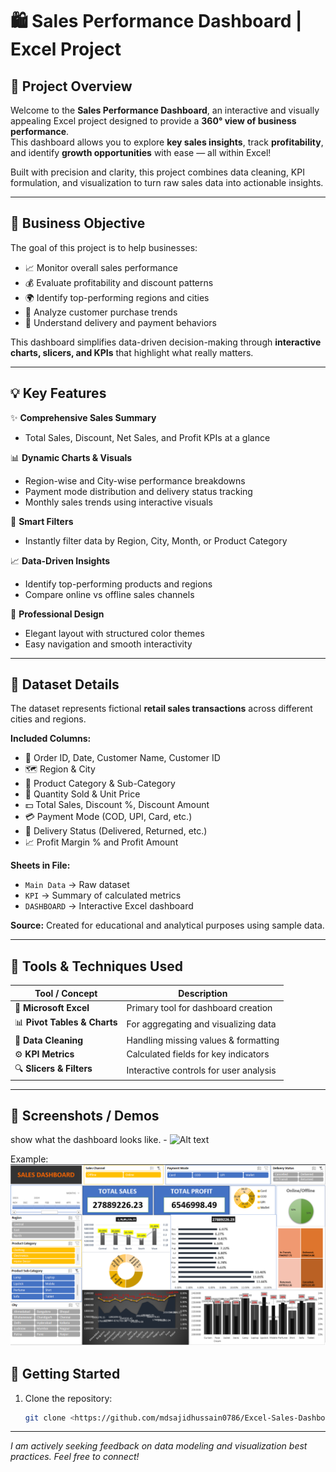 # 🛍️ Sales Performance Dashboard | Excel Project

## 🎯 Project Overview
Welcome to the **Sales Performance Dashboard**, an interactive and visually appealing Excel project designed to provide a **360° view of business performance**.  
This dashboard allows you to explore **key sales insights**, track **profitability**, and identify **growth opportunities** with ease — all within Excel!

Built with precision and clarity, this project combines data cleaning, KPI formulation, and visualization to turn raw sales data into actionable insights.  

---

## 💼 Business Objective
The goal of this project is to help businesses:
- 📈 Monitor overall sales performance  
- 💰 Evaluate profitability and discount patterns  
- 🌍 Identify top-performing regions and cities  
- 🧾 Analyze customer purchase trends  
- 🚚 Understand delivery and payment behaviors  

This dashboard simplifies data-driven decision-making through **interactive charts, slicers, and KPIs** that highlight what really matters.

---

## 💡 Key Features
✨ **Comprehensive Sales Summary**
- Total Sales, Discount, Net Sales, and Profit KPIs at a glance  

📊 **Dynamic Charts & Visuals**
- Region-wise and City-wise performance breakdowns  
- Payment mode distribution and delivery status tracking  
- Monthly sales trends using interactive visuals  

📍 **Smart Filters**
- Instantly filter data by Region, City, Month, or Product Category  

📈 **Data-Driven Insights**
- Identify top-performing products and regions  
- Compare online vs offline sales channels  

💎 **Professional Design**
- Elegant layout with structured color themes  
- Easy navigation and smooth interactivity  

---

## 🧾 Dataset Details
The dataset represents fictional **retail sales transactions** across different cities and regions.  

**Included Columns:**
- 🧾 Order ID, Date, Customer Name, Customer ID  
- 🗺️ Region & City  
- 🛒 Product Category & Sub-Category  
- 🔢 Quantity Sold & Unit Price  
- 💵 Total Sales, Discount %, Discount Amount  
- 💳 Payment Mode (COD, UPI, Card, etc.)  
- 🚚 Delivery Status (Delivered, Returned, etc.)  
- 📈 Profit Margin % and Profit Amount  

**Sheets in File:**
- `Main Data` → Raw dataset  
- `KPI` → Summary of calculated metrics  
- `DASHBOARD` → Interactive Excel dashboard  

**Source:** Created for educational and analytical purposes using sample data.

---

## 🧠 Tools & Techniques Used
| Tool / Concept | Description |
|----------------|--------------|
| 🧮 **Microsoft Excel** | Primary tool for dashboard creation |
| 📊 **Pivot Tables & Charts** | For aggregating and visualizing data |
| 🧹 **Data Cleaning** | Handling missing values & formatting |
| ⚙️ **KPI Metrics** | Calculated fields for key indicators |
| 🔍 **Slicers & Filters** | Interactive controls for user analysis |

---

## 📸  Screenshots / Demos
 show what the dashboard looks like. - ![Alt text](https://github.com/username/repo/assets/snap.png)

 Example: ![Dashboard Preview](https://github.com/mdsajidhussain0786/Excel-Sales-Dashboard/blob/main/snap.png)
 

## 🚀 Getting Started  
1. Clone the repository:  
   ```bash
   git clone <https://github.com/mdsajidhussain0786/Excel-Sales-Dashboard.git>

---
*I am actively seeking feedback on data modeling and visualization best practices. Feel free to connect!*
